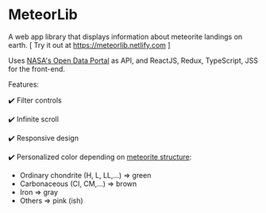 # MeteorLib 
A web app library that displays information about meteorite landings on earth. [ Try it out at https://meteorlib.netlify.com ]

Uses [NASA's Open Data Portal](https://data.nasa.gov/Space-Science/Meteorite-Landings/gh4g-9sfh) as API, and  ReactJS, Redux, TypeScript, JSS for the front-end. 

Features: 

:heavy_check_mark: Filter controls 

:heavy_check_mark: Infinite scroll 

:heavy_check_mark: Responsive design

:heavy_check_mark: Personalized color depending on [meteorite structure](https://en.wikipedia.org/wiki/Meteorite_classification):
* Ordinary chondrite (H, L, LL,...) => green
* Carbonaceous (CI, CM,...) => brown
* Iron => gray
* Others => pink (ish)
 
